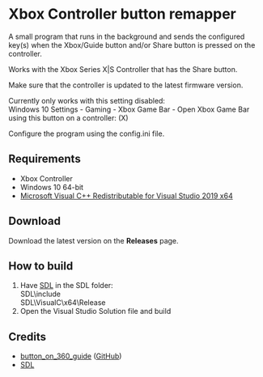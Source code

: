 # Xbox Controller button remapper

A small program that runs in the background and sends the configured key(s) when the Xbox/Guide button and/or Share button is pressed on the controller.

Works with the Xbox Series X|S Controller that has the Share button.

Make sure that the controller is updated to the latest firmware version.

Currently only works with this setting disabled:\
Windows 10 Settings - Gaming - Xbox Game Bar - Open Xbox Game Bar using this button on a controller: (X)

Configure the program using the config.ini file.

## Requirements
- Xbox Controller
- Windows 10 64-bit
- [Microsoft Visual C++ Redistributable for Visual Studio 2019 x64](https://visualstudio.microsoft.com/downloads/#microsoft-visual-c-redistributable-for-visual-studio-2019)

## Download
Download the latest version on the **Releases** page.

## How to build
1. Have [SDL](https://github.com/libsdl-org/SDL) in the SDL folder:\
SDL\include\
SDL\VisualC\x64\Release
2. Open the Visual Studio Solution file and build

## Credits
- [button_on_360_guide](https://www.reddit.com/r/emulation/comments/1goval/any_way_to_map_the_middle_xbox_360_button/camujj7/) ([GitHub](https://github.com/pinumbernumber/Xbox-360-Guide-Button-Remapper))
- [SDL](https://github.com/libsdl-org/SDL)